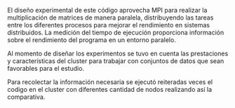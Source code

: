 El diseño experimental de este código aprovecha MPI para realizar la multiplicación de matrices de manera
paralela, distribuyendo las tareas entre los diferentes procesos para mejorar el rendimiento en sistemas
distribuidos. La medición del tiempo de ejecución proporciona información sobre el rendimiento del programa
en un entorno paralelo.

Al momento de diseñar los experimentos se tuvo en cuenta las prestaciones y características del cluster para
trabajar con conjuntos de datos que sean favorables para el estudio.

Para recolectar la información necesaria se ejecutó reiteradas veces el codigo en el cluster con diferentes cantidad de nodos realizando así la comparativa. 
